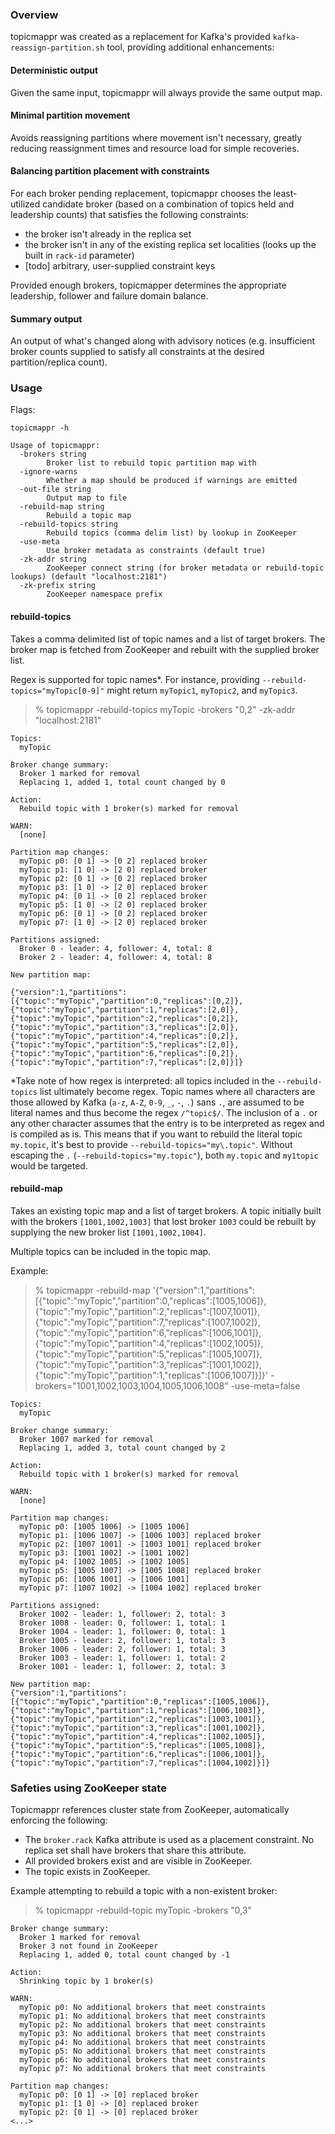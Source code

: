 ### Overview

topicmappr was created as a replacement for Kafka's provided `kafka-reassign-partition.sh` tool, providing additional enhancements:

#### Deterministic output
Given the same input, topicmappr will always provide the same output map.

#### Minimal partition movement
Avoids reassigning partitions where movement isn't necessary, greatly reducing reassignment times and resource load for simple recoveries.

#### Balancing partition placement with constraints
For each broker pending replacement, topicmappr chooses the least-utilized candidate broker (based on a combination of topics held and leadership counts) that satisfies the following constraints:

- the broker isn't already in the replica set
- the broker isn't in any of the existing replica set localities (looks up the built in `rack-id` parameter)
- [todo] arbitrary, user-supplied constraint keys

Provided enough brokers, topicmapper determines the appropriate leadership, follower and failure domain balance.

#### Summary output
An output of what's changed along with advisory notices (e.g. insufficient broker counts supplied to satisfy all constraints at the desired partition/replica count).

### Usage

Flags:

```
topicmappr -h

Usage of topicmappr:
  -brokers string
        Broker list to rebuild topic partition map with
  -ignore-warns
        Whether a map should be produced if warnings are emitted
  -out-file string
        Output map to file
  -rebuild-map string
        Rebuild a topic map
  -rebuild-topics string
        Rebuild topics (comma delim list) by lookup in ZooKeeper
  -use-meta
        Use broker metadata as constraints (default true)
  -zk-addr string
        ZooKeeper connect string (for broker metadata or rebuild-topic lookups) (default "localhost:2181")
  -zk-prefix string
        ZooKeeper namespace prefix
```

#### rebuild-topics
Takes a comma delimited list of topic names and a list of target brokers. The broker map is fetched from ZooKeeper and rebuilt with the supplied broker list.

Regex is supported for topic names\*. For instance, providing `--rebuild-topics="myTopic[0-9]"` might return `myTopic1`, `myTopic2`, and `myTopic3`.

> % topicmappr -rebuild-topics myTopic -brokers "0,2" -zk-addr "localhost:2181"

```
Topics:
  myTopic

Broker change summary:
  Broker 1 marked for removal
  Replacing 1, added 1, total count changed by 0

Action:
  Rebuild topic with 1 broker(s) marked for removal

WARN:
  [none]

Partition map changes:
  myTopic p0: [0 1] -> [0 2] replaced broker
  myTopic p1: [1 0] -> [2 0] replaced broker
  myTopic p2: [0 1] -> [0 2] replaced broker
  myTopic p3: [1 0] -> [2 0] replaced broker
  myTopic p4: [0 1] -> [0 2] replaced broker
  myTopic p5: [1 0] -> [2 0] replaced broker
  myTopic p6: [0 1] -> [0 2] replaced broker
  myTopic p7: [1 0] -> [2 0] replaced broker

Partitions assigned:
  Broker 0 - leader: 4, follower: 4, total: 8
  Broker 2 - leader: 4, follower: 4, total: 8

New partition map:

{"version":1,"partitions":[{"topic":"myTopic","partition":0,"replicas":[0,2]},{"topic":"myTopic","partition":1,"replicas":[2,0]},{"topic":"myTopic","partition":2,"replicas":[0,2]},{"topic":"myTopic","partition":3,"replicas":[2,0]},{"topic":"myTopic","partition":4,"replicas":[0,2]},{"topic":"myTopic","partition":5,"replicas":[2,0]},{"topic":"myTopic","partition":6,"replicas":[0,2]},{"topic":"myTopic","partition":7,"replicas":[2,0]}]}
```

\*Take note of how regex is interpreted: all topics included in the `--rebuild-topics` list ultimately become regex. Topic names where all characters are those allowed by Kafka (`a-z`, `A-Z`, `0-9`, `_`, `-`, `.`) sans `.`, are assumed to be literal names and thus become the regex `/^topic$/`. The inclusion of a `.` or any other character assumes that the entry is to be interpreted as regex and is compiled as is. This means that if you want to rebuild the literal topic `my.topic`, it's best to provide `--rebuild-topics="my\.topic"`. Without escaping the `.` (`--rebuild-topics="my.topic"`), both `my.topic` and `my1topic` would be targeted.

#### rebuild-map
Takes an existing topic map and a list of target brokers. A topic initially built with the brokers `[1001,1002,1003]` that lost broker `1003` could be rebuilt by supplying the new broker list `[1001,1002,1004]`.

Multiple topics can be included in the topic map.

Example:

> % topicmappr -rebuild-map '{"version":1,"partitions":[{"topic":"myTopic","partition":0,"replicas":[1005,1006]},{"topic":"myTopic","partition":2,"replicas":[1007,1001]},{"topic":"myTopic","partition":7,"replicas":[1007,1002]},{"topic":"myTopic","partition":6,"replicas":[1006,1001]},{"topic":"myTopic","partition":4,"replicas":[1002,1005]},{"topic":"myTopic","partition":5,"replicas":[1005,1007]},{"topic":"myTopic","partition":3,"replicas":[1001,1002]},{"topic":"myTopic","partition":1,"replicas":[1006,1007]}]}' -brokers="1001,1002,1003,1004,1005,1006,1008" -use-meta=false

```
Topics:
  myTopic

Broker change summary:
  Broker 1007 marked for removal
  Replacing 1, added 3, total count changed by 2

Action:
  Rebuild topic with 1 broker(s) marked for removal

WARN:
  [none]

Partition map changes:
  myTopic p0: [1005 1006] -> [1005 1006]
  myTopic p1: [1006 1007] -> [1006 1003] replaced broker
  myTopic p2: [1007 1001] -> [1003 1001] replaced broker
  myTopic p3: [1001 1002] -> [1001 1002]
  myTopic p4: [1002 1005] -> [1002 1005]
  myTopic p5: [1005 1007] -> [1005 1008] replaced broker
  myTopic p6: [1006 1001] -> [1006 1001]
  myTopic p7: [1007 1002] -> [1004 1002] replaced broker

Partitions assigned:
  Broker 1002 - leader: 1, follower: 2, total: 3
  Broker 1008 - leader: 0, follower: 1, total: 1
  Broker 1004 - leader: 1, follower: 0, total: 1
  Broker 1005 - leader: 2, follower: 1, total: 3
  Broker 1006 - leader: 2, follower: 1, total: 3
  Broker 1003 - leader: 1, follower: 1, total: 2
  Broker 1001 - leader: 1, follower: 2, total: 3

New partition map:
{"version":1,"partitions":[{"topic":"myTopic","partition":0,"replicas":[1005,1006]},{"topic":"myTopic","partition":1,"replicas":[1006,1003]},{"topic":"myTopic","partition":2,"replicas":[1003,1001]},{"topic":"myTopic","partition":3,"replicas":[1001,1002]},{"topic":"myTopic","partition":4,"replicas":[1002,1005]},{"topic":"myTopic","partition":5,"replicas":[1005,1008]},{"topic":"myTopic","partition":6,"replicas":[1006,1001]},{"topic":"myTopic","partition":7,"replicas":[1004,1002]}]}
```

### Safeties using ZooKeeper state

Topicmappr references cluster state from ZooKeeper, automatically enforcing the following:

- The `broker.rack` Kafka attribute is used as a placement constraint. No replica set shall have brokers that share this attribute.
- All provided brokers exist and are visible in ZooKeeper.
- The topic exists in ZooKeeper.

Example attempting to rebuild a topic with a non-existent broker:

> % topicmappr -rebuild-topic myTopic -brokers "0,3"

```
Broker change summary:
  Broker 1 marked for removal
  Broker 3 not found in ZooKeeper
  Replacing 1, added 0, total count changed by -1

Action:
  Shrinking topic by 1 broker(s)

WARN:
  myTopic p0: No additional brokers that meet constraints
  myTopic p1: No additional brokers that meet constraints
  myTopic p2: No additional brokers that meet constraints
  myTopic p3: No additional brokers that meet constraints
  myTopic p4: No additional brokers that meet constraints
  myTopic p5: No additional brokers that meet constraints
  myTopic p6: No additional brokers that meet constraints
  myTopic p7: No additional brokers that meet constraints

Partition map changes:
  myTopic p0: [0 1] -> [0] replaced broker
  myTopic p1: [1 0] -> [0] replaced broker
  myTopic p2: [0 1] -> [0] replaced broker
<...>
```
